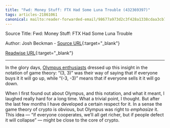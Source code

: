 ```yaml
---
title: "Fwd: Money Stuff: FTX Had Some Luna Trouble (432369397)"
tags: articles-21861061
canonical: mailto:reader-forwarded-email/98677a973d2c3f428a1338cdaa3cb7ec
---
```


Source Title: Fwd: Money Stuff: FTX Had Some Luna Trouble

Author: Josh Beckman - [Source URL](mailto:reader-forwarded-email/98677a973d2c3f428a1338cdaa3cb7ec){:target="_blank"}

[Readwise URL](https://readwise.io/open/432369397){:target="_blank"}

---

In the glory days, [Olympus enthusiasts](https://link.mail.bloombergbusiness.com/click/29960075.389300/aHR0cHM6Ly9hbGV4YW5kZXItcm96bm93c2tpLm1lZGl1bS5jb20vdGhlLW9obWl6YXRpb24tb2YtZGVmaS0zLTMtOWU0MTA1MDllMGFj/630657ea9ad01a9b280f27cbB27e5c5bd) dressed up this insight in the notation of game theory: “(3, 3)” was their way of saying that if everyone buys it it will go up, while “(-3, -3)” means that if everyone sells it it will go down.

When I first found out about Olympus, and this notation, and what it meant, I laughed really hard for a long time. What a trivial point, I thought. But after the last few months I have developed a certain respect for it. In a sense the game theory of crypto is obvious, but Olympus was right to *emphasize* it. This idea — “if everyone cooperates, we’ll all get richer, but if people defect it will collapse” — might be close to the core of crypto.
